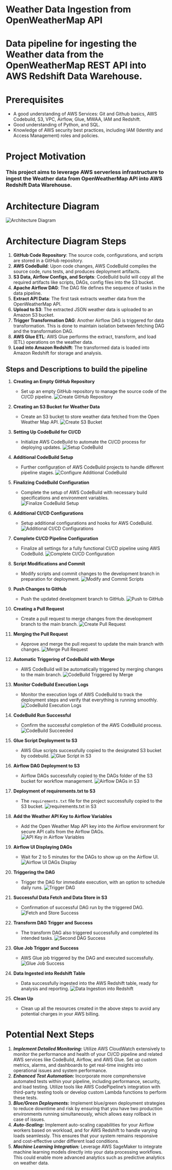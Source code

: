 # Weather Data Ingestion from OpenWeatherMap API
# Data pipeline for ingesting the Weather data from the OpenWeatherMap REST API into AWS Redshift Data Warehouse.

# Prerequisites
* A good understanding of AWS Services: Git and Github basics, AWS Codebuild, S3, VPC, Airflow, Glue, MWAA, IAM and Redshift.
* Good understanding of Python, and SQL.
* Knowledge of AWS security best practices, including IAM (Identity and Access Management) roles and policies.

# Project Motivation
### This project aims to leverage AWS serverless infrastructure to ingest the Weather data from OpenWeatherMap API into AWS Redshift Data Warehouse.

# Architecture Diagram
![Architecture Diagram](./Architecture_Watermarked/Architecture_Diagram_Weather_Data_From_API_Ingestion.png?raw=true)

# Architecture Diagram Steps
1. **GitHub Code Repository**: The source code, configurations, and scripts are stored in a GitHub repository.
2. **AWS CodeBuild**: Upon code changes, AWS CodeBuild compiles the source code, runs tests, and produces deployment artifacts.
3. **S3 Data, Airflow Configs, and Scripts**: CodeBuild build will copy all the required artifacts like scripts, DAGs, config files into the S3 bucket.
4. **Apache Airflow DAG**: The DAG file defines the sequence of tasks in the data pipeline.
5. **Extract API Data**: The first task extracts weather data from the OpenWeatherMap API.
6. **Upload to S3**: The extracted JSON weather data is uploaded to an Amazon S3 bucket.
7. **Trigger Transformation DAG**: Another Airflow DAG is triggered for data transformation. This is done to maintain isolation between fetching DAG and the transformation DAG.
8. **AWS Glue ETL**: AWS Glue performs the extract, transform, and load (ETL) operations on the weather data.
9. **Load into Amazon Redshift**: The transformed data is loaded into Amazon Redshift for storage and analysis.

## Steps and Descriptions to build the pipeline
1. **Creating an Empty GitHub Repository**
   - Set up an empty GitHub repository to manage the source code of the CI/CD pipeline.
   ![Create GitHub Repository](./Images_Watermarked/1%20Create%20an%20empty%20github%20repository%20for%20CICD.png?raw=true)

2. **Creating an S3 Bucket for Weather Data**
   - Create an S3 bucket to store weather data fetched from the Open Weather Map API.
   ![Create S3 Bucket](./Images_Watermarked/2%20Create%20an%20empty%20s3%20bucket%20where%20all%20the%20weather%20data%20from%20the%20api%20will%20land%20from%20the%20open%20weather%20map%20api.png?raw=true)

3. **Setting Up CodeBuild for CI/CD**
   - Initialize AWS CodeBuild to automate the CI/CD process for deploying updates.
   ![Setup CodeBuild](./Images_Watermarked/3%20Create%20a%20codebuild%20for%20CICD%201.png?raw=true)

4. **Additional CodeBuild Setup**
   - Further configuration of AWS CodeBuild projects to handle different pipeline stages.
   ![Configure Additional CodeBuild](./Images_Watermarked/4%20Create%20a%20codebuild%20for%20CICD%202.png?raw=true)

5. **Finalizing CodeBuild Configuration**
   - Complete the setup of AWS CodeBuild with necessary build specifications and environment variables.
   ![Finalize CodeBuild Setup](./Images_Watermarked/5%20Create%20a%20codebuild%20for%20CICD%203.png?raw=true)

6. **Additional CI/CD Configurations**
   - Setup additional configurations and hooks for AWS CodeBuild.
   ![Additional CI/CD Configurations](./Images_Watermarked/6%20Create%20a%20codebuild%20for%20CICD%204.png?raw=true)

7. **Complete CI/CD Pipeline Configuration**
   - Finalize all settings for a fully functional CI/CD pipeline using AWS CodeBuild.
   ![Complete CI/CD Configuration](./Images_Watermarked/7%20Create%20a%20codebuild%20for%20CICD%205.png?raw=true)

8. **Script Modifications and Commit**
   - Modify scripts and commit changes to the development branch in preparation for deployment.
   ![Modify and Commit Scripts](./Images_Watermarked/8%20Making%20all%20the%20changes%20to%20the%20scripts%20and%20commiting%20them%20to%20the%20dev%20branch.png?raw=true)

9. **Push Changes to GitHub**
   - Push the updated development branch to GitHub.
   ![Push to GitHub](./Images_Watermarked/9%20pushed%20the%20dev%20branch%20to%20github.png?raw=true)

10. **Creating a Pull Request**
    - Create a pull request to merge changes from the development branch to the main branch.
    ![Create Pull Request](./Images_Watermarked/10%20Creating%20a%20pull%20request%20to%20merge%20dev%20branch%20on%20to%20the%20main%20branch.png?raw=true)

11. **Merging the Pull Request**
    - Approve and merge the pull request to update the main branch with changes.
    ![Merge Pull Request](./Images_Watermarked/11%20Merge%20the%20pull%20request.png?raw=true)

12. **Automatic Triggering of CodeBuild with Merge**
    - AWS CodeBuild will be automatically triggered by merging changes to the main branch.
    ![CodeBuild Triggered by Merge](./Images_Watermarked/12%20Codebuild%20triggered%20by%20the%20merge.png?raw=true)

13. **Monitor CodeBuild Execution Logs**
    - Monitor the execution logs of AWS CodeBuild to track the deployment steps and verify that everything is running smoothly.
    ![CodeBuild Execution Logs](./Images_Watermarked/13%20Codebuild%20logs%20of%20the%20steps%20that%20are%20getting%20executed.png?raw=true)

14. **CodeBuild Run Successful**
    - Confirm the successful completion of the AWS CodeBuild process.
    ![CodeBuild Succeeded](./Images_Watermarked/14%20Codebuild%20Succeded.png?raw=true)

15. **Glue Script Deployment to S3**
    - AWS Glue scripts successfully copied to the designated S3 bucket by codebuild.
    ![Glue Script in S3](./Images_Watermarked/15%20Glue%20Script%20landed%20in%20the%20s3%20bucket.png?raw=true)

16. **Airflow DAG Deployment to S3**
    - Airflow DAGs successfully copied to the DAGs folder of the S3 bucket for workflow management.
    ![Airflow DAGs in S3](./Images_Watermarked/16%20Airflow%20DAGs%20landed%20in%20the%20DAGs%20folder%20of%20the%20s3%20bucket.png?raw=true)

17. **Deployment of requirements.txt to S3**
    - The `requirements.txt` file for the project successfully copied to the S3 bucket.
    ![requirements.txt in S3](./Images_Watermarked/17%20requirements.txt%20file%20landed%20as%20well.png?raw=true)

18. **Add the Weather API Key to Airflow Variables**
    - Add the Open Weather Map API key into the Airflow environment for secure API calls from the Airflow DAGs.
    ![API Key in Airflow Variables](./Images_Watermarked/18%20Add%20the%20API%20key%20of%20open%20weather%20map%20into%20the%20Airflow%20Variables.png?raw=true)

19. **Airflow UI Displaying DAGs**
    - Wait for 2 to 5 minutes for the DAGs to show up on the Airflow UI.
    ![Airflow UI DAGs Display](./Images_Watermarked/19%20The%20dags%20that%20we%20have%20added%20to%20the%20dags%20folder%20visible%20in%20the%20Airflow%20UI.png?raw=true)

20. **Triggering the DAG**
    - Trigger the DAG for immediate execution, with an option to schedule daily runs.
    ![Trigger DAG](./Images_Watermarked/20%20Triggering%20the%20dag.%20We%20can%20also%20schedule%20it%20if%20we%20want.%20Currently%20this%20runs%20on%20schedule%20only%20once%20a%20day%20so%20we%20will%20trigger%20it%20now.png?raw=true)

21. **Successful Data Fetch and Data Store in S3**
    - Confirmation of successful DAG run by the triggered DAG.
    ![Fetch and Store Success](./Images_Watermarked/21%20Fetching%20and%20Storing%20in%20S3%20successful.png?raw=true)

22. **Transform DAG Trigger and Success**
    - The transform DAG also triggered successfully and completed its intended tasks.
    ![Second DAG Success](./Images_Watermarked/22%20Second%20DAG%20also%20triggered%20and%20succeded.png?raw=true)

23. **Glue Job Trigger and Success**
     - AWS Glue job triggered by the DAG and executed successfully.
    ![Glue Job Success](./Images_Watermarked/22_2%20Glue%20Job%20triggered%20and%20succeded.png?raw=true)

24. **Data Ingested into Redshift Table**
    - Data successfully ingested into the AWS Redshift table, ready for analysis and reporting.
    ![Data Ingestion into Redshift](./Images_Watermarked/23%20Data%20Ingested%20into%20the%20Redshift%20Table.png?raw=true)
25. **Clean Up**
    - Clean up all the resources created in the above steps to avoid any potential charges in your AWS billing.


# Potential Next Steps
1. **_Implement Detailed Monitoring:_** Utilize AWS CloudWatch extensively to monitor the performance and health of your CI/CD pipeline and related AWS services like CodeBuild, Airflow, and AWS Glue. Set up custom metrics, alarms, and dashboards to get real-time insights into operational issues and system performance.
2. **_Enhanced Test Automation:_** Incorporate more comprehensive automated tests within your pipeline, including performance, security, and load testing. Utilize tools like AWS CodePipeline’s integration with third-party testing tools or develop custom Lambda functions to perform these tests.
3. **_Blue/Green Deployments:_** Implement blue/green deployment strategies to reduce downtime and risk by ensuring that you have two production environments running simultaneously, which allows easy rollback in case of issues.
4. **_Auto-Scaling:_** Implement auto-scaling capabilities for your Airflow workers based on workload, and for AWS Redshift to handle varying loads seamlessly. This ensures that your system remains responsive and cost-effective under different load conditions.
5. **_Machine Learning Integration:_** Leverage AWS SageMaker to integrate machine learning models directly into your data processing workflows. This could enable more advanced analytics such as predictive analytics on weather data.
